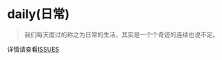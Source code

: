 # daily(日常)

> 我们每天度过的称之为日常的生活，其实是一个个奇迹的连续也说不定。

详情请查看[ISSUES](https://github.com/snxq/daily/issues)
